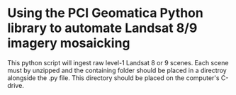 # Using the PCI Geomatica Python library to automate Landsat 8/9 imagery mosaicking

This python script will ingest raw level-1 Landsat 8 or 9 scenes.
Each scene must by unzipped and the containing folder should be placed in a directroy alongside the .py file.
This directory should be placed on the computer's C-drive.
